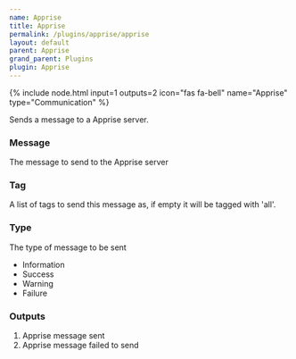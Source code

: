 ```yaml
---
name: Apprise
title: Apprise
permalink: /plugins/apprise/apprise
layout: default
parent: Apprise
grand_parent: Plugins
plugin: Apprise
---
```


{% include node.html input=1 outputs=2 icon="fas fa-bell" name="Apprise" type="Communication" %}

Sends a message to a Apprise server.

### Message
The message to send to the Apprise server

### Tag
A list of tags to send this message as, if empty it will be tagged with 'all'.

### Type
The type of message to be sent
- Information
- Success
- Warning
- Failure

### Outputs
1. Apprise message sent
2. Apprise message failed to send
